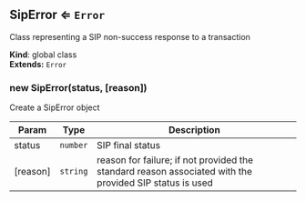 <a name="SipError"></a>

## SipError ⇐ <code>Error</code>
Class representing a SIP non-success response to a transaction

**Kind**: global class  
**Extends:** <code>Error</code>  
<a name="new_SipError_new"></a>

### new SipError(status, [reason])
Create a SipError object


| Param | Type | Description |
| --- | --- | --- |
| status | <code>number</code> | SIP final status |
| [reason] | <code>string</code> | reason for failure; if not provided the standard reason associated with the provided SIP status is used |

